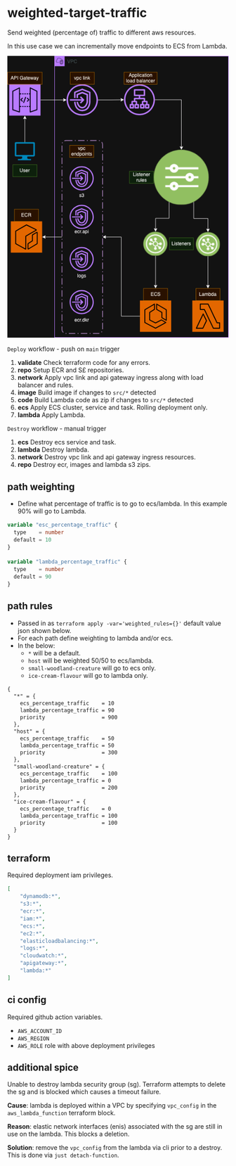 # weighted-target-traffic

Send weighted (percentage of) traffic to different aws resources. 

In this use case we can incrementally move endpoints to ECS from Lambda.

![Infrastructure](docs/infra.drawio.png)

`Deploy` workflow - push on `main` trigger

1. **validate** Check terraform code for any errors.
2. **repo** Setup ECR and S£ repositories.
3. **network** Apply vpc link and api gateway ingress along with load balancer and rules.
4. **image** Build image if changes to `src/*` detected
5. **code** Build Lambda code as zip if changes to `src/*` detected
6. **ecs** Apply ECS cluster, service and task. Rolling deployment only.
7. **lambda** Apply Lambda.


`Destroy` workflow - manual trigger

1. **ecs** Destroy ecs service and task.
2. **lambda** Destroy lambda.
3. **network** Destroy vpc link and api gateway ingress resources.
4. **repo** Destroy ecr, images and lambda s3 zips.

## path weighting

- Define what percentage of traffic is to go to ecs/lambda. In this example 90% will go to Lambda.

```tf
variable "esc_percentage_traffic" {
  type    = number
  default = 10
}

variable "lambda_percentage_traffic" {
  type    = number
  default = 90
}
```

## path rules

- Passed in as `terraform apply -var='weighted_rules={}'` default value json shown below.
- For each path define weighting to lambda and/or ecs.
- In the below:
  - `*` will be a default.
  - `host` will be weighted 50/50 to ecs/lambda.
  - `small-woodland-creature` will go to ecs only.
  - `ice-cream-flavour` will go to lambda only.


```hcl
{
  "*" = {
    ecs_percentage_traffic    = 10
    lambda_percentage_traffic = 90
    priority                  = 900
  },
  "host" = {
    ecs_percentage_traffic    = 50
    lambda_percentage_traffic = 50
    priority                  = 300
  },
  "small-woodland-creature" = {
    ecs_percentage_traffic    = 100
    lambda_percentage_traffic = 0
    priority                  = 200
  },
  "ice-cream-flavour" = {
    ecs_percentage_traffic    = 0
    lambda_percentage_traffic = 100
    priority                  = 100
  }
}
```

## terraform

Required deployment iam privileges.

```json
[
    "dynamodb:*", 
    "s3:*", 
    "ecr:*", 
    "iam:*", 
    "ecs:*", 
    "ec2:*", 
    "elasticloadbalancing:*", 
    "logs:*", 
    "cloudwatch:*", 
    "apigateway:*", 
    "lambda:*"
]
```

## ci config

Required github action variables.
- `AWS_ACCOUNT_ID`
- `AWS_REGION`
- `AWS_ROLE` role with above deployment privileges


## additional spice

Unable to destroy lambda security group (sg). Terraform attempts to delete the sg and is blocked which causes a timeout failure.

**Cause**: lambda is deployed within a VPC by specifying `vpc_config` in the `aws_lambda_function` terraform block.

**Reason**: elastic network interfaces (enis) associated with the sg are still in use on the lambda. This blocks a deletion.

**Solution**: remove the `vpc_config` from the lambda via cli prior to a destroy. This is done via `just detach-function`.